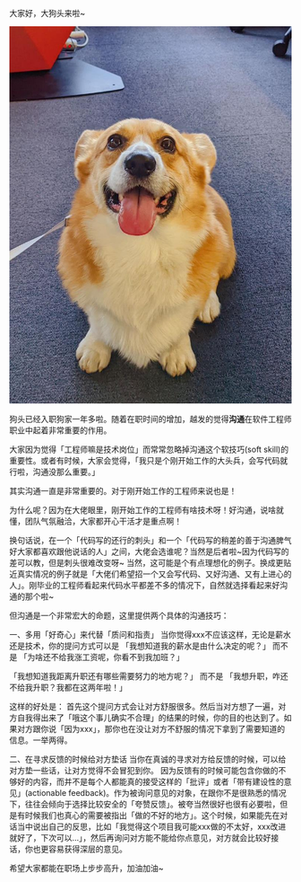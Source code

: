 大家好，大狗头来啦~

![goutou in the office](https://github.com/lilyzhaoyilu/LeetCode-Notes/blob/master/articles/airticleAssests/%E7%8B%97%E5%A4%B4%E5%9C%A8%E5%8A%9E%E5%85%AC%E5%AE%A4.jpg)

狗头已经入职狗家一年多啦。随着在职时间的增加，越发的觉得**沟通**在软件工程师职业中起着非常重要的作用。

大家因为觉得「工程师嘛是技术岗位」而常常忽略掉沟通这个软技巧(soft skill)的重要性。或者有时候，大家会觉得，「我只是个刚开始工作的大头兵，会写代码就行啦，沟通没那么重要。」

其实沟通一直是非常重要的。对于刚开始工作的工程师来说也是！

为什么呢？因为在大佬眼里，刚开始工作的工程师有啥技术呀！好沟通，说啥就懂，团队气氛融洽，大家都开心干活才是重点啊！

换句话说，在一个「代码写的还行的刺头」和一个「代码写的稍差的善于沟通脾气好大家都喜欢跟他说话的人」之间，大佬会选谁呢？当然是后者啦~因为代码写的差可以教，但是刺头很难改变呀~
当然，这可能是个有点理想化的例子。换成更贴近真实情况的例子就是「大佬们希望招一个又会写代码、又好沟通、又有上进心的人」。刚毕业的工程师看起来代码水平都差不多的情况下，自然就选择看起来好沟通的那个啦~

但沟通是一个非常宏大的命题，这里提供两个具体的沟通技巧：

一、多用「好奇心」来代替「质问和指责」
当你觉得xxx不应该这样，无论是薪水还是技术，你的提问方式可以是
「我想知道我的薪水是由什么决定的呢？」
而不是
「为啥还不给我涨工资呢，你看不到我加班？」

「我想知道我距离升职还有哪些需要努力的地方呢？」
而不是
「我想升职，咋还不给我升职？我都在这两年啦！」

这样的好处是：
首先这个提问方式会让对方舒服很多。然后当对方想了一遍，对方自我得出来了「哦这个事儿确实不合理」的结果的时候，你的目的也达到了。如果对方跟你说「因为xxx」，那你也在没让对方不舒服的情况下拿到了需要知道的信息。一举两得。

二、在寻求反馈的时候给对方垫话
当你在真诚的寻求对方给反馈的时候，可以给对方垫一些话，让对方觉得不会冒犯到你。
因为反馈有的时候可能包含你做的不够好的内容，而并不是每个人都能真的接受这样的「批评」或者「带有建设性的意见」(actionable feedback)。作为被询问意见的对象，在跟你不是很熟悉的情况下，往往会倾向于选择比较安全的「夸赞反馈」。被夸当然很好也很有必要啦，但是有时候我们也真心的需要被指出「做的不好的地方」。这个时候，如果能先在对话当中说出自己的反思，比如「我觉得这个项目我可能xxx做的不太好，xxx改进就好了，下次可以…」，然后再询问对方能不能给你点意见，对方就会比较好接话，你也更容易获得深层的意见。

希望大家都能在职场上步步高升，加油加油~